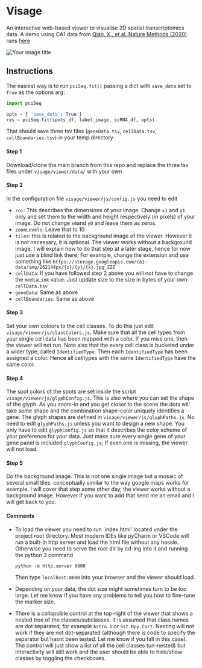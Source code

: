 # Visage
An interactive web-based viewer to visualise 2D spatial transcriptomics data. A demo using 
CA1 data from [Qian, X., et al. Nature Methods (2020)](https://www.nature.com/articles/s41592-019-0631-4) runs
 [here](https://acycliq.github.io/visage/)

<img src="viewer/assets/screencast.gif" alt="Your image title"/>

## Instructions
The easiest way is to run `pciSeq.fit()` passing a dict with `save_data` set to `True` as the options arg:
```python
import pciSeq

opts = { 'save_data': True }
res = pciSeq.fit(spots_df, label_image, scRNA_df, opts)
```
That should save three tsv files (`geneData.tsv`, `cellData.tsv`, `cellBoundaries.tsv`) in your temp directory

#### Step 1
Download/clone the main branch from this repo and replace the three tsv files under `visage/viewer/data/` with your own

#### Step 2
In the configuration file `visage/viewer/js/config.js` you need to edit
* `roi`: This describes the dimensions of your image. Change `x1` and `y1` only and set them to the width and height 
respectively (in pixels) of your image. 
Do not change `x0`and `y0` and leave them as zeros.
* `zoomLevels`: Leave that to 10
* `tiles`: this is related to the background image of the viewer. However it is not necessary, it is optional. The viewer 
works without a background image. I will explain how to do that step at a later stage, hence for now just use a blind link there; 
For example, change the extension and use something like `https://storage.googleapis.com/ca1-data/img/262144px/{z}/{y}/{x}.jpg_ZZZ`
 * `cellData`: If you have followed step 2 above you will not have to change the `mediaLink` value. Just update size to the size in bytes of 
 your own `cellData.tsv`
 * `geneData`: Same as above
 * `cellBoundaries`: Same as above
 
#### Step 3
Set your own colours to the cell classes. To do this just edit `visage/viewer/js/classColors.js`. Make sure that 
all the cell types from your single cell data has been mapped with a color. If you miss one, then the 
viewer will not run. 
Note also that the every cell class is bucketed under a wider type, called `IdentifiedType`. Then each `IdentifiedType` has been 
assigned a color. Hence all celltypes with the same `IdentifiedType` have the same color.

#### Step 4
The spot colors of the spots are set inside the script `visage/viewer/js/glyphConfig.js`. This is also where you can set the shape of the glyph.
As you zoom-in and you get closer to the scene the dots will take some shape and the combination shape-color uniquely identifies a gene. 
The glyph shapes are defined in `visage/viewer/js/glyphPaths.js`. No need to edit `glyphPaths.js` unless you want to design a new shape. 
You only have to edit `glyphConfig.js` so that it describes the color scheme of your preference for your data. Just make sure every single 
gene of your gene panel is included `glyphConfig.js`; If even one is missing, the viewer will not load.

#### Step 5
Do the background image. This is not one single image but a mosaic of several small tiles, conceptually similar to the way google maps works for example. 
I will cover that step some other day, the viewer works without a background image. However if you want to add that send me an email and I will get back to you.

#### Comments
* To load the viewer you need to run `index.html' located under the project root directory. Most modern IDEs like pyCharm or VSCode will run
a built-in http server and load the html file without any hassle. Otherwise you need to serve the root dir by cd-ing into it and running the python 3 command

   `python -m http.server 8000`
   
   Then type `localhost:8000` into your browser and the viewer should load.

* Depending on your data, the dot size might sometimes turn to be too large. Let me know if you have any problems to tell you how to fine-tune the marker size.

* There is a collapsible control at the top-right of the viewer that shows a nested tree of the classes/subclasses. It is assumed that class names 
are dot separated, for example `Astro.1` or `Sst.Npy.Cort`. Nesting will not work if they are not dot-separated (although there is code to specify the separator but hasnt been tested. 
Let me know if you fall in this case). The control will just show a list of all the cell classes (un-nested)
but interactivity will still work and the user should be able to hide/show classes by toggling the checkboxes.